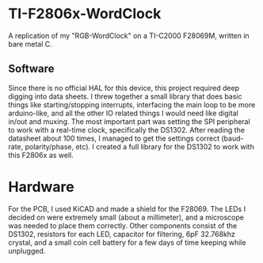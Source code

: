 # TI-F2806x-WordClock
A replication of my "RGB-WordClock" on a TI-C2000 F28069M, written in bare metal C.

## Software
Since there is no official HAL for this device, this project required deep digging into data sheets. I threw together a small library that does basic things like starting/stopping interrupts, interfacing the main loop to be more arduino-like, and all the other IO related things I would need like digital in/out and muxing. The most important part was setting the SPI peripheral to work with a real-time clock, specifically the DS1302. After reading the datasheet about 100 times, I managed to get the settings correct (baud-rate, polarity/phase, etc). I created a full library for the DS1302 to work with this F2806x as well.

# Hardware

For the PCB, I used KiCAD and made a shield for the F28069. The LEDs I decided on were extremely small (about a millimeter), and a microscope was needed to place them correctly. Other components consist of the DS1302, resistors for each LED, capacitor for filtering, 6pF 32.768khz crystal, and a small coin cell battery for a few days of time keeping while unplugged.
